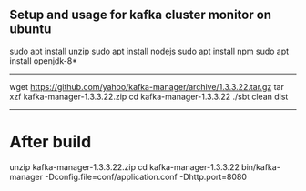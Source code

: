 ## Setup and usage for kafka cluster monitor on ubuntu

sudo apt install unzip
sudo apt install nodejs
sudo apt install npm
sudo apt install openjdk-8*

---

wget https://github.com/yahoo/kafka-manager/archive/1.3.3.22.tar.gz
tar xzf kafka-manager-1.3.3.22.zip
cd kafka-manager-1.3.3.22
./sbt clean dist

---

# After build

unzip kafka-manager-1.3.3.22.zip
cd kafka-manager-1.3.3.22
bin/kafka-manager -Dconfig.file=conf/application.conf -Dhttp.port=8080
